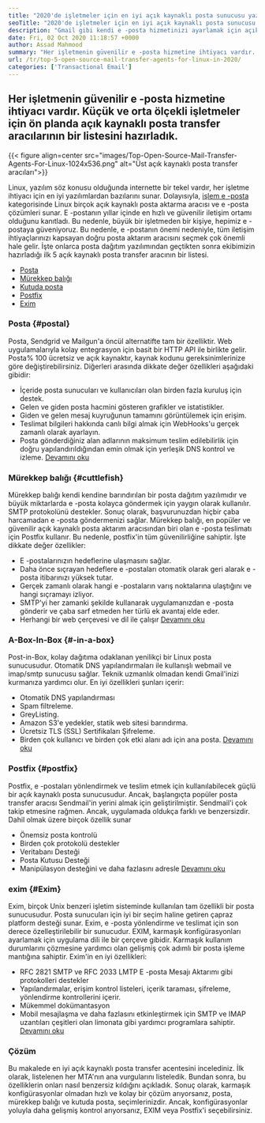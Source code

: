```yaml
---
title: "2020'de işletmeler için en iyi açık kaynaklı posta sunucusu yazılımı" 
seoTitle: "2020'de işletmeler için en iyi açık kaynaklı posta sunucusu yazılımı" 
description: "Gmail gibi kendi e -posta hizmetinizi ayarlamak için açık kaynak dünyasında birçok popüler posta transfer aracısı vardır. Kısa Liste Top 5 posta sunucusu." 
date: Fri, 02 Oct 2020 11:18:57 +0000
author: Assad Mahmood
summary: "Her işletmenin güvenilir e -posta hizmetine ihtiyacı vardır. Küçük ve orta ölçekli işletmeler için ön planda açık kaynaklı posta transfer aracılarının bir listesini hazırladık." 
url: /tr/top-5-open-source-mail-transfer-agents-for-linux-in-2020/
categories: ['Transactional Email']
---
```


## Her işletmenin güvenilir e -posta hizmetine ihtiyacı vardır. Küçük ve orta ölçekli işletmeler için ön planda açık kaynaklı posta transfer aracılarının bir listesini hazırladık.

{{< figure align=center src="images/Top-Open-Source-Mail-Transfer-Agents-For-Linux-1024x536.png" alt="Üst açık kaynaklı posta transfer aracıları">}}

Linux, yazılım söz konusu olduğunda internette bir tekel vardır, her işletme ihtiyacı için en iyi yazılımlardan bazılarını sunar. Dolayısıyla, [işlem e -posta][1] kategorisinde Linux birçok açık kaynaklı posta aktarma aracısı ve e -posta çözümleri sunar.
E -postanın yıllar içinde en hızlı ve güvenilir iletişim ortamı olduğunu kanıtladı. Bu nedenle, büyük bir işletmeden bir kişiye, hepimiz e -postaya güveniyoruz. Bu nedenle, e -postanın önemi nedeniyle, tüm iletişim ihtiyaçlarınızı kapsayan doğru posta aktarım aracısını seçmek çok önemli hale gelir.
İşte onlarca posta dağıtım yazılımından geçtikten sonra ekibimizin hazırladığı ilk 5 açık kaynaklı posta transfer aracının bir listesi.
  * [Posta][2]
  * [Mürekkep balığı][3]
  * [Kutuda posta][4]
  * [Postfix][5]
  * [Exim][6]

### **Posta** {#postal}
Posta, Sendgrid ve Mailgun'a öncül alternatifte tam bir özelliktir. Web uygulamalarıyla kolay entegrasyon için basit bir HTTP API ile birlikte gelir. Posta% 100 ücretsiz ve açık kaynaktır, kaynak kodunu gereksinimlerinize göre değiştirebilirsiniz.
Diğerleri arasında dikkate değer özellikleri aşağıdaki gibidir:
  * İçeride posta sunucuları ve kullanıcıları olan birden fazla kuruluş için destek.
  * Gelen ve giden posta hacmini gösteren grafikler ve istatistikler.
  * Giden ve gelen mesaj kuyruğunun tamamını görüntülemek için erişim.
  * Teslimat bilgileri hakkında canlı bilgi almak için WebHooks'u gerçek zamanlı olarak ayarlayın.
  * Posta gönderdiğiniz alan adlarının maksimum teslim edilebilirlik için doğru yapılandırıldığından emin olmak için yerleşik DNS kontrol ve izleme.
    [Devamını oku][7]

### **Mürekkep balığı** {#cuttlefish}
Mürekkep balığı kendi kendine barındırılan bir posta dağıtım yazılımıdır ve büyük miktarlarda e -posta kolayca göndermek için yaygın olarak kullanılır. SMTP protokolünü destekler. Sonuç olarak, başvurunuzdan hiçbir çaba harcamadan e -posta göndermenizi sağlar. Mürekkep balığı, en popüler ve güvenilir açık kaynaklı posta aktarım aracısından biri olan e -posta teslimatı için Postfix kullanır. Bu nedenle, postfix'in tüm güvenilirliğine sahiptir.
İşte dikkate değer özellikler:
  * E -postalarınızın hedeflerine ulaşmasını sağlar.
  * Daha önce sıçrayan hedeflere e -postaları otomatik olarak geri alarak e -posta itibarınızı yüksek tutar.
  * Gerçek zamanlı olarak hangi e -postaların varış noktalarına ulaştığını ve hangi sıçramayı izliyor.
  * SMTP'yi her zamanki şekilde kullanarak uygulamanızdan e -posta gönderir ve çaba sarf etmeden her türlü ek avantaj elde eder.
  * Herhangi bir web çerçevesi ve dil ile çalışır
    [Devamını oku][8]

### **A-Box-In-Box** {#-in-a-box}
Post-in-Box, kolay dağıtıma odaklanan yenilikçi bir Linux posta sunucusudur. Otomatik DNS yapılandırmaları ile kullanışlı webmail ve imap/smtp sunucusu sağlar. Teknik uzmanlık olmadan kendi Gmail'inizi kurmanıza yardımcı olur. En iyi özellikleri şunları içerir:
  * Otomatik DNS yapılandırması
  * Spam filtreleme.
  * GreyListing.
  * Amazon S3'e yedekler, statik web sitesi barındırma.
  * Ücretsiz TLS (SSL) Sertifikaları Şifreleme.
  * Birden çok kullanıcı ve birden çok etki alanı adı için ana posta.
    [Devamını oku][9]

### **Postfix** {#postfix}
Postfix, e -postaları yönlendirmek ve teslim etmek için kullanılabilecek güçlü bir açık kaynaklı posta sunucusudur. Ancak, başlangıçta popüler posta transfer aracısı Sendmail'in yerini almak için geliştirilmiştir. Sendmail'i çok takip etmesine rağmen. Ancak, uygulamada oldukça farklı ve benzersizdir. Dahil olmak üzere birçok özellik sunar
  * Önemsiz posta kontrolü
  * Birden çok protokolü destekler
  * Veritabanı Desteği
  * Posta Kutusu Desteği
  * Manipülasyon desteğini ve daha fazlasını adresle
    [Devamını oku][10]

### **exim** {#Exim}
Exim, birçok Unix benzeri işletim sisteminde kullanılan tam özellikli bir posta sunucusudur. Posta sunucuları için iyi bir seçim haline getiren çapraz platform desteği sunar. Exim, e -posta yönlendirme ve teslimat için son derece özelleştirilebilir bir sunucudur. EXIM, karmaşık konfigürasyonları ayarlamak için uygulama dili ile bir çerçeve gibidir. Karmaşık kullanım durumlarını çözmesine yardımcı olan gelişmiş çok adımlı bir posta işleme mantığına sahiptir. Exim'in en iyi özellikleri:
  * RFC 2821 SMTP ve RFC 2033 LMTP E -posta Mesajı Aktarımı gibi protokolleri destekler
  * Yapılandırmalar, erişim kontrol listeleri, içerik taraması, şifreleme, yönlendirme kontrollerini içerir.
  * Mükemmel dokümantasyon
  * Mobil mesajlaşma ve daha fazlasını etkinleştirmek için SMTP ve IMAP uzantıları çeşitleri olan limonata gibi yardımcı programlara sahiptir.
    [Devamını oku][11]

### Çözüm
Bu makalede en iyi açık kaynaklı posta transfer acentesini incelediniz. İlk olarak, listelenen her MTA'nın ana vurgularını listeledik. Bundan sonra, bu özelliklerin onları nasıl benzersiz kıldığını açıkladık. Sonuç olarak, karmaşık konfigürasyonlar olmadan hızlı ve kolay bir çözüm arıyorsanız, posta, mürekkep balığı ve kutuda posta, seçimlerinizdir. Ancak, konfigürasyonlar yoluyla daha gelişmiş kontrol arıyorsanız, EXIM veya Postfix'i seçebilirsiniz.

  
[1]: https://products.containerize.com/transactional-email
[2]: #postal
[3]: #cuttlefish
[4]: #mail-in-a-box
[5]: #postfix
[6]: #exim
[7]: https://products.containerize.com/transactional-email/postal
[8]: https://products.containerize.com/transactional-email/cuttlefish
[9]: https://products.containerize.com/transactional-email/mail-in-a-box
[10]: https://products.containerize.com/transactional-email/postfix
[11]: https://products.containerize.com/transactional-email/exim
